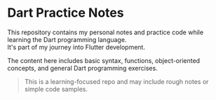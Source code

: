# Dart Practice Notes

This repository contains my personal notes and practice code while learning the Dart programming language.  
It's part of my journey into Flutter development.

The content here includes basic syntax, functions, object-oriented concepts, and general Dart programming exercises.

> This is a learning-focused repo and may include rough notes or simple code samples.

